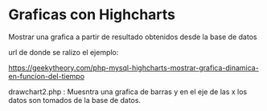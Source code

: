 # Graficas con Highcharts
Mostrar una grafica a partir de resultado obtenidos desde la base de datos

url de donde se ralizo el ejemplo:

https://geekytheory.com/php-mysql-highcharts-mostrar-grafica-dinamica-en-funcion-del-tiempo


drawchart2.php : Muesntra una grafica de barras y en el eje de las  x los datos son tomados de la base de datos.
